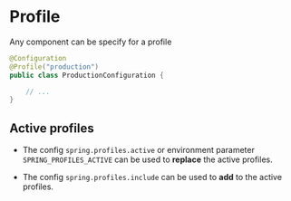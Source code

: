 # Profile

Any component can be specify for a profile

```java
@Configuration
@Profile("production")
public class ProductionConfiguration {

    // ...
}
```

## Active profiles

* The config `spring.profiles.active` or environment parameter `SPRING_PROFILES_ACTIVE` can be used to **replace** the active profiles.

* The config `spring.profiles.include` can be used to **add** to the active profiles.
